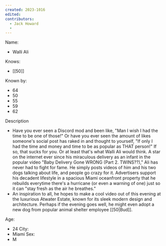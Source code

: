 ```yaml
---
created: 2023-1016
edited:
contributors:
  - Jack Howard
  - 
---
```


Name:
- Walli Ali

Knows:
- [[50]]

Known by:
- 64
- 50
- 55
- 59
- 62

Description
- Have you ever seen a Discord mod and been like, "Man I wish I had the time to be one of those!" Or have you ever seen the amount of likes someone's social post has raked in and thought to yourself, "If only I had the time and money and time to be as popular as THAT person!" If so, that sucks for you. Or at least that's what Walli Ali would think. A star on the internet ever since his miraculous delivery as an infant in the popular video "Baby Delivery Gone WRONG (Part 2. TWINS??)," Ali has never had to fight for fame. He simply posts videos of him and his two dogs talking about life, and people go crazy for it. Advertisers support his decadent lifestyle in a spacious Miami oceanfront property that he rebuilds everytime there's a hurricane (or even a warning of one) just so it can "stay fresh as the air he breathes."
- An inspiration to all, he hopes to make a cool video out of this evening at the luxurious Atwater Estate, known for its sleek modern design and architecture. Perhaps if the evening goes well, he might even adopt a new dog from popular animal shelter employee [[50|Bud]].

Age:
- 24
City:
- Miami
Sex:
- M


